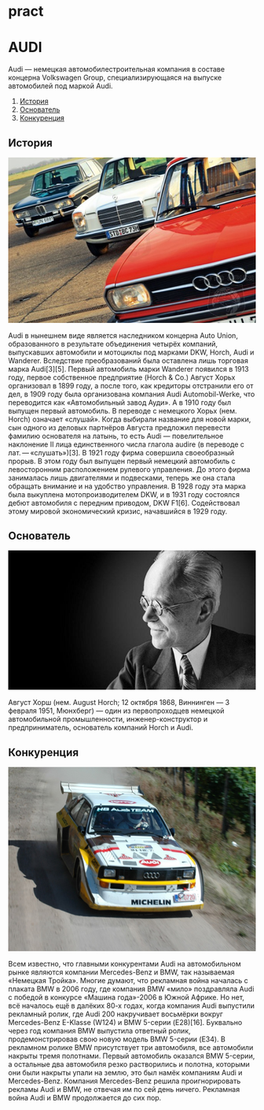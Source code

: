 # pract
<!DOCTYPE html>
<html lang="en">

<head>
    <title>Document</title>
    <link rel="stylesheet" href="style.css">
</head>

<body>
    <h1>AUDI</h1>
    <p>Audi — немецкая автомобилестроительная компания в составе концерна Volkswagen Group, специализирующаяся на
        выпуске автомобилей под маркой Audi.</p>
    <ol>
        <li>
            <a href="#history">История</a>
        </li>
        <li>
            <a href="#founder">Основатель</a>
        </li>
        <li>
            <a href="#competition">Конкуренция</a>
        </li>
    </ol>
    <div>
        <h2 id="history">История</h2>
        <img src="Audi_Quattro_-_2007_Rallye_Deutschland_(cropped).jpg" alt="">
        <p>Audi в нынешнем виде является наследником концерна Auto Union, образованного в результате объединения четырёх
            компаний, выпускавших автомобили и мотоциклы под марками DKW, Horch, Audi и Wanderer. Вследствие
            преобразований была оставлена лишь торговая марка Audi[3][5]. Первый автомобиль марки Wanderer появился в
            1913 году, первое собственное предприятие (Horch & Co.) Август Хорьх организовал в 1899 году, а после того,
            как кредиторы отстранили его от дел, в 1909 году была организована компания Audi Automobil-Werke, что
            переводится как «Автомобильный завод Ауди». А в 1910 году был выпущен первый автомобиль. В переводе с
            немецкого Хорьх (нем. Horch) означает «слушай». Когда выбирали название для новой марки, сын одного из
            деловых партнёров Августа предложил перевести фамилию основателя на латынь, то есть Audi — повелительное
            наклонение II лица единственного числа глагола audire (в переводе с лат. — «слушать»)[3]. В 1921 году фирма
            совершила своеобразный прорыв. В этом году был выпущен первый немецкий автомобиль с левосторонним
            расположением рулевого управления. До этого фирма занималась лишь двигателями и подвесками, теперь же она
            стала обращать внимание и на удобство управления. В 1928 году эта марка была выкуплена мотопроизводителем
            DKW, и в 1931 году состоялся дебют автомобиля с передним приводом, DKW F1[6]. Содействовал этому мировой
            экономический кризис, начавшийся в 1929 году.</p>
    </div>
    <div>
        <h2 id="founder">Основатель</h2>
        <img src="1377851.jpg" alt="">
        <p>Август Хорш (нем. August Horch; 12 октября 1868, Виннинген — 3 февраля 1951, Мюнхберг) — один из
            первопроходцев немецкой автомобильной промышленности, инженер-конструктор и предприниматель, основатель
            компаний Horch и Audi.</p>
    </div>
    <div>
        <h2 id="competition">Конкуренция</h2>
        <img src="53866573_75f7fc728a.jpg" alt="">
        <p>Всем известно, что главными конкурентами Audi на автомобильном рынке являются компании Mercedes-Benz и BMW,
            так называемая «Немецкая Тройка». Многие думают, что рекламная война началась с плаката BMW в 2006 году, где
            компания BMW «мило» поздравляла Audi с победой в конкурсе «Машина года»-2006 в Южной Африке. Но нет, всё
            началось ещё в далёких 80-х годах, когда компания Audi выпустили рекламный ролик, где Audi 200 накручивает
            восьмёрки вокруг Mercedes-Benz E-Klasse (W124) и BMW 5-серии (E28)[16]. Буквально через год компания BMW
            выпустила ответный ролик, продемонстрировав свою новую модель BMW 5-серии (E34). В рекламном ролике BMW
            присутствует три автомобиля, все автомобили накрыты тремя полотнами. Первый автомобиль оказался BMW 5-серии,
            а остальные два автомобиля резко растворились и полотна, которыми они были накрыты упали на землю, это был
            намёк компаниям Audi и Mercedes-Benz. Компания Mercedes-Benz решила проигнорировать рекламы Audi и BMW, не
            отвечая им по сей день ничего. Рекламная война Audi и BMW продолжается до сих пор.</p>
    </div>
</body>
</html>

